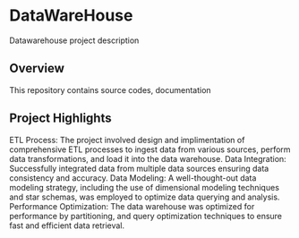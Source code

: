 # DataWareHouse
Datawarehouse project description
## Overview 
This repository contains source codes, documentation
## Project Highlights 
ETL Process: The project involved design and implimentation of comprehensive ETL processes to ingest data from various sources, perform data transformations, and load it into the data warehouse.
Data Integration: Successfully integrated data from multiple data sources ensuring data consistency and accuracy.
Data Modeling: A well-thought-out data modeling strategy, including the use of dimensional modeling techniques and star schemas, was employed to optimize data querying and analysis.
Performance Optimization: The data warehouse was optimized for performance by partitioning, and query optimization techniques to ensure fast and efficient data retrieval.
